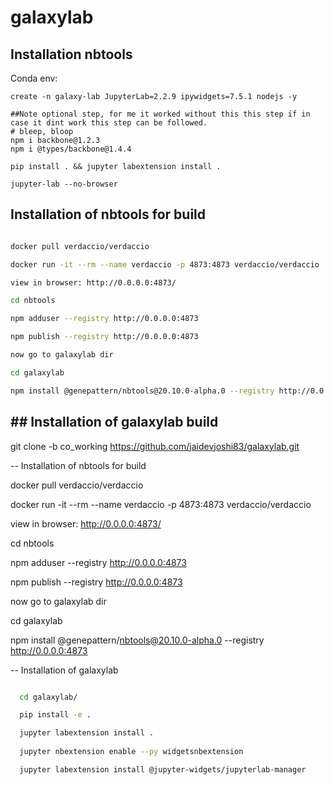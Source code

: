 
# galaxylab


## Installation nbtools

Conda env:

```
create -n galaxy-lab JupyterLab=2.2.9 ipywidgets=7.5.1 nodejs -y

##Note optional step, for me it worked without this this step if in case it dint work this step can be followed. 
# bleep, bloop
npm i backbone@1.2.3
npm i @types/backbone@1.4.4

pip install . && jupyter labextension install .

jupyter-lab --no-browser

```

## Installation of nbtools for build 



```bash

docker pull verdaccio/verdaccio

docker run -it --rm --name verdaccio -p 4873:4873 verdaccio/verdaccio

view in browser: http://0.0.0.0:4873/

cd nbtools

npm adduser --registry http://0.0.0.0:4873

npm publish --registry http://0.0.0.0:4873

now go to galaxylab dir

cd galaxylab

npm install @genepattern/nbtools@20.10.0-alpha.0 --registry http://0.0.0.0:4873

```

## ## Installation of galaxylab build

git clone -b co_working https://github.com/jaidevjoshi83/galaxylab.git

-- Installation of nbtools for build


  docker pull verdaccio/verdaccio

  docker run -it --rm --name verdaccio -p 4873:4873 verdaccio/verdaccio

  view in browser: http://0.0.0.0:4873/

  cd nbtools

  npm adduser --registry http://0.0.0.0:4873

  npm publish --registry http://0.0.0.0:4873

  now go to galaxylab dir

  cd galaxylab

  npm install @genepattern/nbtools@20.10.0-alpha.0 --registry http://0.0.0.0:4873

-- Installation of galaxylab

```bash

  cd galaxylab/

  pip install -e .

  jupyter labextension install .
  
  jupyter nbextension enable --py widgetsnbextension

  jupyter labextension install @jupyter-widgets/jupyterlab-manager
  
  
